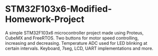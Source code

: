 # STM32F103x6-Modified-Homework-Project

A simple STM32F103x6 microcontroller project made using Proteus, CubeMX and FreeRTOS. Two buttons for motor speed controlling, increasing and decreasing. Temperature ADC used for LED blinking at certain intervals. Keyboard, 7seg, LCD, UART implementations and more.

